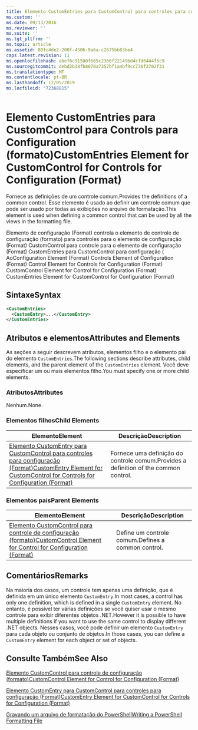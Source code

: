 ```yaml
---
title: Elemento CustomEntries para CustomControl para controles para configuração (Format) | Microsoft Docs
ms.custom: ''
ms.date: 09/13/2016
ms.reviewer: ''
ms.suite: ''
ms.tgt_pltfrm: ''
ms.topic: article
ms.assetid: 80fc4de2-208f-4506-9a6a-c2675bb83be4
caps.latest.revision: 11
ms.openlocfilehash: abef6c91500f665c2366f221496d4cfd6444f5c9
ms.sourcegitcommit: debd2b38fb8070a7357bf1a4bf9cc736f3702f31
ms.translationtype: MT
ms.contentlocale: pt-BR
ms.lasthandoff: 12/05/2019
ms.locfileid: "72368815"
---
```

# <a name="customentries-element-for-customcontrol-for-controls-for-configuration-format"></a><span data-ttu-id="74ecb-102">Elemento CustomEntries para CustomControl para Controls para Configuration (formato)</span><span class="sxs-lookup"><span data-stu-id="74ecb-102">CustomEntries Element for CustomControl for Controls for Configuration (Format)</span></span>

<span data-ttu-id="74ecb-103">Fornece as definições de um controle comum.</span><span class="sxs-lookup"><span data-stu-id="74ecb-103">Provides the definitions of a common control.</span></span> <span data-ttu-id="74ecb-104">Esse elemento é usado ao definir um controle comum que pode ser usado por todas as exibições no arquivo de formatação.</span><span class="sxs-lookup"><span data-stu-id="74ecb-104">This element is used when defining a common control that can be used by all the views in the formatting file.</span></span>

<span data-ttu-id="74ecb-105">Elemento de configuração (Format) controla o elemento de controle de configuração (formato) para controles para o elemento de configuração (Format) CustomControl para controle para o elemento de configuração (Format) CustomEntries para CustomControl para configuração ( Ao</span><span class="sxs-lookup"><span data-stu-id="74ecb-105">Configuration Element (Format) Controls Element of Configuration (Format) Control Element for Controls for Configuration (Format) CustomControl Element for Control for Configuration (Format) CustomEntries Element for CustomControl for Configuration (Format)</span></span>

## <a name="syntax"></a><span data-ttu-id="74ecb-106">Sintaxe</span><span class="sxs-lookup"><span data-stu-id="74ecb-106">Syntax</span></span>

```xml
<CustomEntries>
  <CustomEntry>...</CustomEntry>
</CustomEntries>

```

## <a name="attributes-and-elements"></a><span data-ttu-id="74ecb-107">Atributos e elementos</span><span class="sxs-lookup"><span data-stu-id="74ecb-107">Attributes and Elements</span></span>

<span data-ttu-id="74ecb-108">As seções a seguir descrevem atributos, elementos filho e o elemento pai do elemento `CustomEntries`.</span><span class="sxs-lookup"><span data-stu-id="74ecb-108">The following sections describe attributes, child elements, and the parent element of the `CustomEntries` element.</span></span> <span data-ttu-id="74ecb-109">Você deve especificar um ou mais elementos filho.</span><span class="sxs-lookup"><span data-stu-id="74ecb-109">You must specify one or more child elements.</span></span>

### <a name="attributes"></a><span data-ttu-id="74ecb-110">Atributos</span><span class="sxs-lookup"><span data-stu-id="74ecb-110">Attributes</span></span>

<span data-ttu-id="74ecb-111">Nenhum.</span><span class="sxs-lookup"><span data-stu-id="74ecb-111">None.</span></span>

### <a name="child-elements"></a><span data-ttu-id="74ecb-112">Elementos filhos</span><span class="sxs-lookup"><span data-stu-id="74ecb-112">Child Elements</span></span>

|<span data-ttu-id="74ecb-113">Elemento</span><span class="sxs-lookup"><span data-stu-id="74ecb-113">Element</span></span>|<span data-ttu-id="74ecb-114">Descrição</span><span class="sxs-lookup"><span data-stu-id="74ecb-114">Description</span></span>|
|-------------|-----------------|
|[<span data-ttu-id="74ecb-115">Elemento CustomEntry para CustomControl para controles para configuração (Format)</span><span class="sxs-lookup"><span data-stu-id="74ecb-115">CustomEntry Element for CustomControl for Controls for Configuration (Format)</span></span>](./customentry-element-for-customcontrol-for-controls-for-configuration-format.md)|<span data-ttu-id="74ecb-116">Fornece uma definição do controle comum.</span><span class="sxs-lookup"><span data-stu-id="74ecb-116">Provides a definition of the common control.</span></span>|

### <a name="parent-elements"></a><span data-ttu-id="74ecb-117">Elementos pais</span><span class="sxs-lookup"><span data-stu-id="74ecb-117">Parent Elements</span></span>

|<span data-ttu-id="74ecb-118">Elemento</span><span class="sxs-lookup"><span data-stu-id="74ecb-118">Element</span></span>|<span data-ttu-id="74ecb-119">Descrição</span><span class="sxs-lookup"><span data-stu-id="74ecb-119">Description</span></span>|
|-------------|-----------------|
|[<span data-ttu-id="74ecb-120">Elemento CustomControl para controle de configuração (formato)</span><span class="sxs-lookup"><span data-stu-id="74ecb-120">CustomControl Element for Control for Configuration (Format)</span></span>](./customcontrol-element-for-control-for-controls-for-configuration-format.md)|<span data-ttu-id="74ecb-121">Define um controle comum.</span><span class="sxs-lookup"><span data-stu-id="74ecb-121">Defines a common control.</span></span>|

## <a name="remarks"></a><span data-ttu-id="74ecb-122">Comentários</span><span class="sxs-lookup"><span data-stu-id="74ecb-122">Remarks</span></span>

<span data-ttu-id="74ecb-123">Na maioria dos casos, um controle tem apenas uma definição, que é definida em um único elemento `CustomEntry`.</span><span class="sxs-lookup"><span data-stu-id="74ecb-123">In most cases, a control has only one definition, which is defined in a single `CustomEntry` element.</span></span> <span data-ttu-id="74ecb-124">No entanto, é possível ter várias definições se você quiser usar o mesmo controle para exibir diferentes objetos .NET.</span><span class="sxs-lookup"><span data-stu-id="74ecb-124">However it is possible to have multiple definitions if you want to use the same control to display different .NET objects.</span></span> <span data-ttu-id="74ecb-125">Nesses casos, você pode definir um elemento `CustomEntry` para cada objeto ou conjunto de objetos.</span><span class="sxs-lookup"><span data-stu-id="74ecb-125">In those cases, you can define a `CustomEntry` element for each object or set of objects.</span></span>

## <a name="see-also"></a><span data-ttu-id="74ecb-126">Consulte Também</span><span class="sxs-lookup"><span data-stu-id="74ecb-126">See Also</span></span>

[<span data-ttu-id="74ecb-127">Elemento CustomControl para controle de configuração (formato)</span><span class="sxs-lookup"><span data-stu-id="74ecb-127">CustomControl Element for Control for Configuration (Format)</span></span>](./customcontrol-element-for-control-for-controls-for-configuration-format.md)

[<span data-ttu-id="74ecb-128">Elemento CustomEntry para CustomControl para controles para configuração (Format)</span><span class="sxs-lookup"><span data-stu-id="74ecb-128">CustomEntry Element for CustomControl for Controls for Configuration (Format)</span></span>](./customentry-element-for-customcontrol-for-controls-for-configuration-format.md)

[<span data-ttu-id="74ecb-129">Gravando um arquivo de formatação do PowerShell</span><span class="sxs-lookup"><span data-stu-id="74ecb-129">Writing a PowerShell Formatting File</span></span>](./writing-a-powershell-formatting-file.md)
